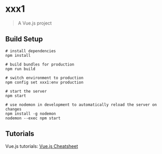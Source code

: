 # xxx1

> A Vue.js project

## Build Setup

```
# install dependencies
npm install

# build bundles for production
npm run build

# switch environment to production
npm config set xxx1:env production

# start the server
npm start

# use nodemon in development to automatically reload the server on changes
npm install -g nodemon
nodemon --exec npm start
```

## Tutorials

Vue.js tutorials: [Vue.js Cheatsheet](https://xpepermint.gitbooks.io/vue-js-cheatsheet/content/)
